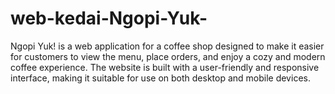 # web-kedai-Ngopi-Yuk-
Ngopi Yuk! is a web application for a coffee shop designed to make it easier for customers to view the menu, place orders, and enjoy a cozy and modern coffee experience. The website is built with a user-friendly and responsive interface, making it suitable for use on both desktop and mobile devices.
